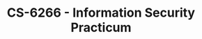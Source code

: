 ---
layout: course
title: CS-6266 - Information Security Practicum
aliases: 
course_id: CS-6266
permalink: /CS-6266/
avg_difficulty: 0
avg_rating: 0
avg_workload: 0
---